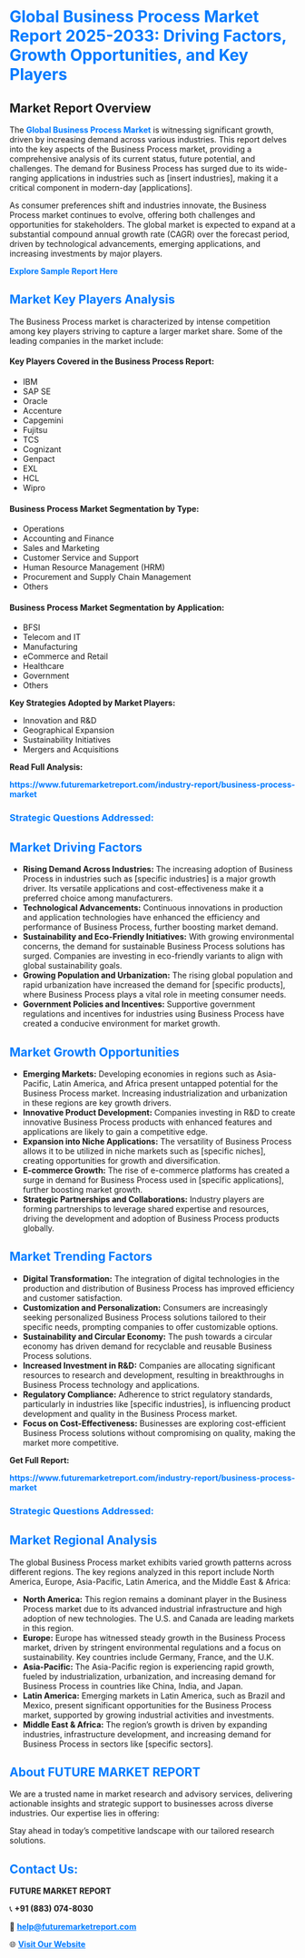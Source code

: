 <h1 style="color: #007BFF;">Global Business Process Market Report 2025-2033: Driving Factors, Growth Opportunities, and Key Players</h1>

<section id="overview">
<h2>Market Report Overview</h2>
<p>The <a href="https://www.futuremarketreport.com/industry-report/business-process-market" style="color: #007BFF; text-decoration: none;"><strong>Global Business Process Market</strong></a> is witnessing significant growth, driven by increasing demand across various industries. This report delves into the key aspects of the Business Process market, providing a comprehensive analysis of its current status, future potential, and challenges. The demand for Business Process has surged due to its wide-ranging applications in industries such as [insert industries], making it a critical component in modern-day [applications].</p>
<p>As consumer preferences shift and industries innovate, the Business Process market continues to evolve, offering both challenges and opportunities for stakeholders. The global market is expected to expand at a substantial compound annual growth rate (CAGR) over the forecast period, driven by technological advancements, emerging applications, and increasing investments by major players.</p>
</section>

<section id="overview">
<p><a href="https://www.futuremarketreport.com/request-sample/reportId=108438" style="color: #007BFF; text-decoration: none;"><strong>Explore Sample Report Here</strong></a></p>
</section>

<section id="key-players">
<h2 style="color: #007BFF;">Market Key Players Analysis</h2>
<p>The Business Process market is characterized by intense competition among key players striving to capture a larger market share. Some of the leading companies in the market include:</p>
<h4>Key Players Covered in the Business Process Report:</h4>
<ul><li>IBM</li><li>SAP SE</li><li>Oracle</li><li>Accenture</li><li>Capgemini</li><li>Fujitsu</li><li>TCS</li><li>Cognizant</li><li>Genpact</li><li>EXL</li><li>HCL</li><li>Wipro</li></ul>
<h4>Business Process Market Segmentation by Type:</h4>
<ul><li>Operations</li><li>Accounting and Finance</li><li>Sales and Marketing</li><li>Customer Service and Support</li><li>Human Resource Management (HRM)</li><li>Procurement and Supply Chain Management</li><li>Others</li></ul>

<h4>Business Process Market Segmentation by Application:</h4>
<ul><li>BFSI</li><li>Telecom and IT</li><li>Manufacturing</li><li>eCommerce and Retail</li><li>Healthcare</li><li>Government</li><li>Others</li></ul>
<p><strong>Key Strategies Adopted by Market Players:</strong></p>
<ul>
<li>Innovation and R&D</li>
<li>Geographical Expansion</li>
<li>Sustainability Initiatives</li>
<li>Mergers and Acquisitions</li>
</ul>
</section>

<section>
<p><strong>Read Full Analysis: </strong></p><a href="https://www.futuremarketreport.com/industry-report/business-process-market" style="color: #007BFF; text-decoration: none;"><strong>https://www.futuremarketreport.com/industry-report/business-process-market</strong></a>
<h3 style="color: #007BFF;">Strategic Questions Addressed:</h3>
</section>

<section id="driving-factors">
<h2 style="color: #007BFF;">Market Driving Factors</h2>
<ul>
<li><strong>Rising Demand Across Industries:</strong> The increasing adoption of Business Process in industries such as [specific industries] is a major growth driver. Its versatile applications and cost-effectiveness make it a preferred choice among manufacturers.</li>
<li><strong>Technological Advancements:</strong> Continuous innovations in production and application technologies have enhanced the efficiency and performance of Business Process, further boosting market demand.</li>
<li><strong>Sustainability and Eco-Friendly Initiatives:</strong> With growing environmental concerns, the demand for sustainable Business Process solutions has surged. Companies are investing in eco-friendly variants to align with global sustainability goals.</li>
<li><strong>Growing Population and Urbanization:</strong> The rising global population and rapid urbanization have increased the demand for [specific products], where Business Process plays a vital role in meeting consumer needs.</li>
<li><strong>Government Policies and Incentives:</strong> Supportive government regulations and incentives for industries using Business Process have created a conducive environment for market growth.</li>
</ul>
</section>

<section id="growth-opportunities">
<h2 style="color: #007BFF;">Market Growth Opportunities</h2>
<ul>
<li><strong>Emerging Markets:</strong> Developing economies in regions such as Asia-Pacific, Latin America, and Africa present untapped potential for the Business Process market. Increasing industrialization and urbanization in these regions are key growth drivers.</li>
<li><strong>Innovative Product Development:</strong> Companies investing in R&D to create innovative Business Process products with enhanced features and applications are likely to gain a competitive edge.</li>
<li><strong>Expansion into Niche Applications:</strong> The versatility of Business Process allows it to be utilized in niche markets such as [specific niches], creating opportunities for growth and diversification.</li>
<li><strong>E-commerce Growth:</strong> The rise of e-commerce platforms has created a surge in demand for Business Process used in [specific applications], further boosting market growth.</li>
<li><strong>Strategic Partnerships and Collaborations:</strong> Industry players are forming partnerships to leverage shared expertise and resources, driving the development and adoption of Business Process products globally.</li>
</ul>
</section>

<section id="trending-factors">
<h2 style="color: #007BFF;">Market Trending Factors</h2>
<ul>
<li><strong>Digital Transformation:</strong> The integration of digital technologies in the production and distribution of Business Process has improved efficiency and customer satisfaction.</li>
<li><strong>Customization and Personalization:</strong> Consumers are increasingly seeking personalized Business Process solutions tailored to their specific needs, prompting companies to offer customizable options.</li>
<li><strong>Sustainability and Circular Economy:</strong> The push towards a circular economy has driven demand for recyclable and reusable Business Process solutions.</li>
<li><strong>Increased Investment in R&D:</strong> Companies are allocating significant resources to research and development, resulting in breakthroughs in Business Process technology and applications.</li>
<li><strong>Regulatory Compliance:</strong> Adherence to strict regulatory standards, particularly in industries like [specific industries], is influencing product development and quality in the Business Process market.</li>
<li><strong>Focus on Cost-Effectiveness:</strong> Businesses are exploring cost-efficient Business Process solutions without compromising on quality, making the market more competitive.</li>
</ul>
</section>

<section>
<p><strong>Get Full Report: </strong></p><a href="https://www.futuremarketreport.com/industry-report/business-process-market" style="color: #007BFF; text-decoration: none;"><strong>https://www.futuremarketreport.com/industry-report/business-process-market</strong></a>
<h3 style="color: #007BFF;">Strategic Questions Addressed:</h3>
</section>


<section id="regional-analysis">
<h2 style="color: #007BFF;">Market Regional Analysis</h2>
<p>The global Business Process market exhibits varied growth patterns across different regions. The key regions analyzed in this report include North America, Europe, Asia-Pacific, Latin America, and the Middle East & Africa:</p>
<ul>
<li><strong>North America:</strong> This region remains a dominant player in the Business Process market due to its advanced industrial infrastructure and high adoption of new technologies. The U.S. and Canada are leading markets in this region.</li>
<li><strong>Europe:</strong> Europe has witnessed steady growth in the Business Process market, driven by stringent environmental regulations and a focus on sustainability. Key countries include Germany, France, and the U.K.</li>
<li><strong>Asia-Pacific:</strong> The Asia-Pacific region is experiencing rapid growth, fueled by industrialization, urbanization, and increasing demand for Business Process in countries like China, India, and Japan.</li>
<li><strong>Latin America:</strong> Emerging markets in Latin America, such as Brazil and Mexico, present significant opportunities for the Business Process market, supported by growing industrial activities and investments.</li>
<li><strong>Middle East & Africa:</strong> The region’s growth is driven by expanding industries, infrastructure development, and increasing demand for Business Process in sectors like [specific sectors].</li>
</ul>
</section>

<footer>
<h2 style="color: #007BFF;">About FUTURE MARKET REPORT</h2>
<p>We are a trusted name in market research and advisory services, delivering actionable insights and strategic support to businesses across diverse industries. Our expertise lies in offering:</p>

<p>Stay ahead in today’s competitive landscape with our tailored research solutions.</p>

<h2 style="color: #007BFF;">Contact Us:</h2>
<p><strong>FUTURE MARKET REPORT</strong></p>
<p>📞 <strong>+91 (883) 074-8030</strong></p>
<p>📧 <strong><a href="mailto:help@futuremarketreport.com" style="color: #007BFF;">help@futuremarketreport.com</a></strong></p>
<p>🌐 <strong><a href="https://www.futuremarketreport.com/" style="color: #007BFF;">Visit Our Website</a></strong></p>
</footer>